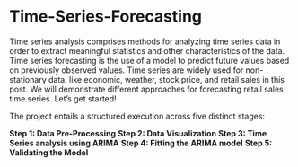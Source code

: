# Time-Series-Forecasting

Time series analysis comprises methods for analyzing time series data in order to extract meaningful statistics and other characteristics of the data. Time series forecasting is the use of a model to predict future values based on previously observed values.
Time series are widely used for non-stationary data, like economic, weather, stock price, and retail sales in this post. We will demonstrate different approaches for forecasting retail sales time series. Let’s get started!

The project entails a structured execution across five distinct stages:

  **Step 1: Data Pre-Processing**
  **Step 2: Data Visualization**
  **Step 3: Time Series analysis using ARIMA**
  **Step 4: Fitting the ARIMA model**
  **Step 5: Validating the Model**


